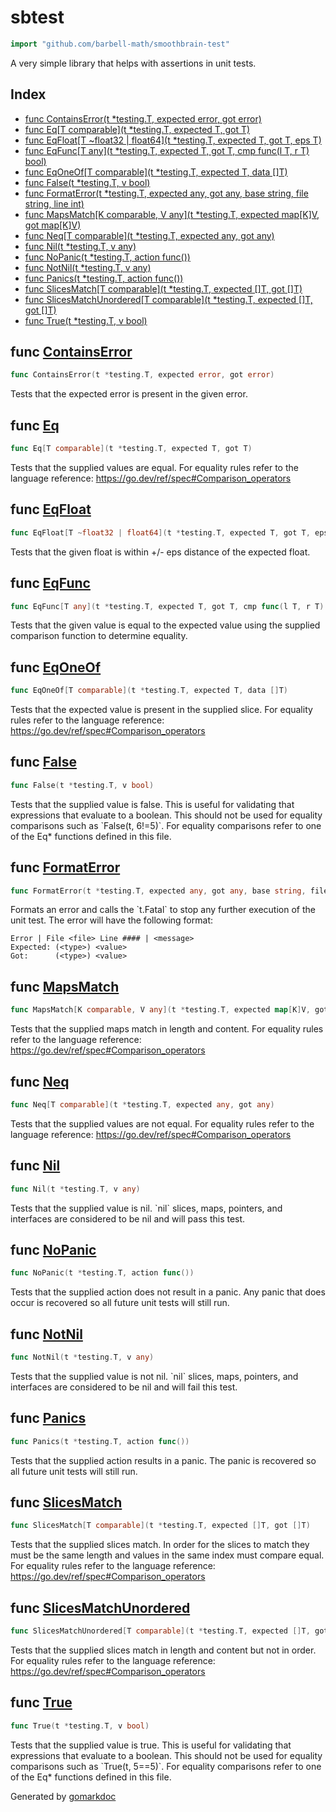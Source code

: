 <!-- Code generated by gomarkdoc. DO NOT EDIT -->

# sbtest

```go
import "github.com/barbell-math/smoothbrain-test"
```

A very simple library that helps with assertions in unit tests.

## Index

- [func ContainsError\(t \*testing.T, expected error, got error\)](<#ContainsError>)
- [func Eq\[T comparable\]\(t \*testing.T, expected T, got T\)](<#Eq>)
- [func EqFloat\[T \~float32 | float64\]\(t \*testing.T, expected T, got T, eps T\)](<#EqFloat>)
- [func EqFunc\[T any\]\(t \*testing.T, expected T, got T, cmp func\(l T, r T\) bool\)](<#EqFunc>)
- [func EqOneOf\[T comparable\]\(t \*testing.T, expected T, data \[\]T\)](<#EqOneOf>)
- [func False\(t \*testing.T, v bool\)](<#False>)
- [func FormatError\(t \*testing.T, expected any, got any, base string, file string, line int\)](<#FormatError>)
- [func MapsMatch\[K comparable, V any\]\(t \*testing.T, expected map\[K\]V, got map\[K\]V\)](<#MapsMatch>)
- [func Neq\[T comparable\]\(t \*testing.T, expected any, got any\)](<#Neq>)
- [func Nil\(t \*testing.T, v any\)](<#Nil>)
- [func NoPanic\(t \*testing.T, action func\(\)\)](<#NoPanic>)
- [func NotNil\(t \*testing.T, v any\)](<#NotNil>)
- [func Panics\(t \*testing.T, action func\(\)\)](<#Panics>)
- [func SlicesMatch\[T comparable\]\(t \*testing.T, expected \[\]T, got \[\]T\)](<#SlicesMatch>)
- [func SlicesMatchUnordered\[T comparable\]\(t \*testing.T, expected \[\]T, got \[\]T\)](<#SlicesMatchUnordered>)
- [func True\(t \*testing.T, v bool\)](<#True>)


<a name="ContainsError"></a>
## func [ContainsError](<https://github.com/barbell-math/smoothbrain-test/blob/main/Test.go#L34>)

```go
func ContainsError(t *testing.T, expected error, got error)
```

Tests that the expected error is present in the given error.

<a name="Eq"></a>
## func [Eq](<https://github.com/barbell-math/smoothbrain-test/blob/main/Test.go#L83>)

```go
func Eq[T comparable](t *testing.T, expected T, got T)
```

Tests that the supplied values are equal. For equality rules refer to the language reference: https://go.dev/ref/spec#Comparison_operators

<a name="EqFloat"></a>
## func [EqFloat](<https://github.com/barbell-math/smoothbrain-test/blob/main/Test.go#L112>)

```go
func EqFloat[T ~float32 | float64](t *testing.T, expected T, got T, eps T)
```

Tests that the given float is within \+/\- eps distance of the expected float.

<a name="EqFunc"></a>
## func [EqFunc](<https://github.com/barbell-math/smoothbrain-test/blob/main/Test.go#L128>)

```go
func EqFunc[T any](t *testing.T, expected T, got T, cmp func(l T, r T) bool)
```

Tests that the given value is equal to the expected value using the supplied comparison function to determine equality.

<a name="EqOneOf"></a>
## func [EqOneOf](<https://github.com/barbell-math/smoothbrain-test/blob/main/Test.go#L97>)

```go
func EqOneOf[T comparable](t *testing.T, expected T, data []T)
```

Tests that the expected value is present in the supplied slice. For equality rules refer to the language reference: https://go.dev/ref/spec#Comparison_operators

<a name="False"></a>
## func [False](<https://github.com/barbell-math/smoothbrain-test/blob/main/Test.go#L171>)

```go
func False(t *testing.T, v bool)
```

Tests that the supplied value is false. This is useful for validating that expressions that evaluate to a boolean. This should not be used for equality comparisons such as \`False\(t, 6\!=5\)\`. For equality comparisons refer to one of the Eq\* functions defined in this file.

<a name="FormatError"></a>
## func [FormatError](<https://github.com/barbell-math/smoothbrain-test/blob/main/Test.go#L19-L26>)

```go
func FormatError(t *testing.T, expected any, got any, base string, file string, line int)
```

Formats an error and calls the \`t.Fatal\` to stop any further execution of the unit test. The error will have the following format:

```
Error | File <file> Line #### | <message>
Expected: (<type>) <value>
Got:      (<type>) <value>
```

<a name="MapsMatch"></a>
## func [MapsMatch](<https://github.com/barbell-math/smoothbrain-test/blob/main/Test.go#L313-L317>)

```go
func MapsMatch[K comparable, V any](t *testing.T, expected map[K]V, got map[K]V)
```

Tests that the supplied maps match in length and content. For equality rules refer to the language reference: https://go.dev/ref/spec#Comparison_operators

<a name="Neq"></a>
## func [Neq](<https://github.com/barbell-math/smoothbrain-test/blob/main/Test.go#L141>)

```go
func Neq[T comparable](t *testing.T, expected any, got any)
```

Tests that the supplied values are not equal. For equality rules refer to the language reference: https://go.dev/ref/spec#Comparison_operators

<a name="Nil"></a>
## func [Nil](<https://github.com/barbell-math/smoothbrain-test/blob/main/Test.go#L184>)

```go
func Nil(t *testing.T, v any)
```

Tests that the supplied value is nil. \`nil\` slices, maps, pointers, and interfaces are considered to be nil and will pass this test.

<a name="NoPanic"></a>
## func [NoPanic](<https://github.com/barbell-math/smoothbrain-test/blob/main/Test.go#L66>)

```go
func NoPanic(t *testing.T, action func())
```

Tests that the supplied action does not result in a panic. Any panic that does occur is recovered so all future unit tests will still run.

<a name="NotNil"></a>
## func [NotNil](<https://github.com/barbell-math/smoothbrain-test/blob/main/Test.go#L212>)

```go
func NotNil(t *testing.T, v any)
```

Tests that the supplied value is not nil. \`nil\` slices, maps, pointers, and interfaces are considered to be nil and will fail this test.

<a name="Panics"></a>
## func [Panics](<https://github.com/barbell-math/smoothbrain-test/blob/main/Test.go#L49>)

```go
func Panics(t *testing.T, action func())
```

Tests that the supplied action results in a panic. The panic is recovered so all future unit tests will still run.

<a name="SlicesMatch"></a>
## func [SlicesMatch](<https://github.com/barbell-math/smoothbrain-test/blob/main/Test.go#L248>)

```go
func SlicesMatch[T comparable](t *testing.T, expected []T, got []T)
```

Tests that the supplied slices match. In order for the slices to match they must be the same length and values in the same index must compare equal. For equality rules refer to the language reference: https://go.dev/ref/spec#Comparison_operators

<a name="SlicesMatchUnordered"></a>
## func [SlicesMatchUnordered](<https://github.com/barbell-math/smoothbrain-test/blob/main/Test.go#L271>)

```go
func SlicesMatchUnordered[T comparable](t *testing.T, expected []T, got []T)
```

Tests that the supplied slices match in length and content but not in order. For equality rules refer to the language reference: https://go.dev/ref/spec#Comparison_operators

<a name="True"></a>
## func [True](<https://github.com/barbell-math/smoothbrain-test/blob/main/Test.go#L156>)

```go
func True(t *testing.T, v bool)
```

Tests that the supplied value is true. This is useful for validating that expressions that evaluate to a boolean. This should not be used for equality comparisons such as \`True\(t, 5==5\)\`. For equality comparisons refer to one of the Eq\* functions defined in this file.

Generated by [gomarkdoc](<https://github.com/princjef/gomarkdoc>)
